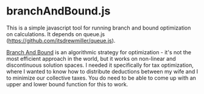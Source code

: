 branchAndBound.js
=================

This is a simple javascript tool for running branch and bound optimization on calculations.  It depends on queue.js (https://github.com/itsdrewmiller/queue.js).

[Branch And Bound][wikipedia] is an algorithmic strategy for optimization - it's not the most efficient approach in the world, but it works on non-linear and discontinuous solution spaces.  I needed it specifically for tax optimization, where I wanted to know how to distribute deductions between my wife and I to minimize our collective taxes.  You do need to be able to come up with an upper and lower bound function for this to work.

[wikipedia]: http://en.wikipedia.org/wiki/Branch_and_bound

